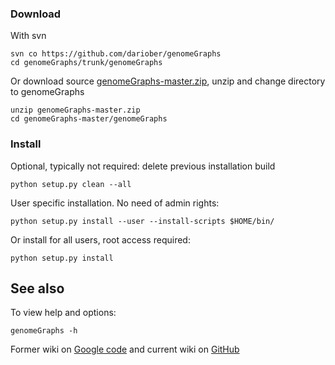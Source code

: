 ### Download

With svn

    svn co https://github.com/dariober/genomeGraphs
    cd genomeGraphs/trunk/genomeGraphs

Or download source [genomeGraphs-master.zip](https://github.com/dariober/genomeGraphs/archive/master.zip), unzip and change directory to genomeGraphs

    unzip genomeGraphs-master.zip
    cd genomeGraphs-master/genomeGraphs

### Install

Optional, typically not required: delete previous installation build

    python setup.py clean --all

User specific installation. No need of admin rights:

    python setup.py install --user --install-scripts $HOME/bin/

Or install for all users, root access required:

    python setup.py install

## See also

To view help and options:

    genomeGraphs -h

Former wiki on [Google code](http://code.google.com/p/bioinformatics-misc/wiki/coverage_screenshots_docs) and current wiki on [GitHub](https://github.com/dariober/genomeGraphs/wiki)
